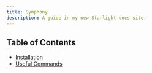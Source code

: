 ```yaml
---
title: Symphony
description: A guide in my new Starlight docs site.
---
```


## Table of Contents

- [Installation](../setup/setup/)
- [Useful Commands](../setup/usefullcmd)
